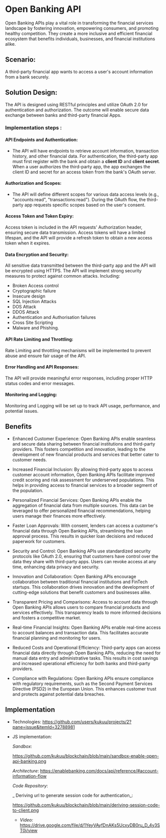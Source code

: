 

# Open Banking API 

Open Banking APIs play a vital role in transforming the financial services landscape by fostering innovation, empowering consumers, and promoting healthy competition. They create a more inclusive and efficient financial ecosystem that benefits individuals, businesses, and financial institutions alike.

## Scenario:
 A third-party financial app wants to access a user's account information from a bank securely. 

## Solution Design:
The API is designed using RESTful principles and utilize OAuth 2.0 for authentication and authorization.  The outcome will enable secure data exchange between banks and third-party financial Apps.

### Implementation steps :

#### API Endpoints and Authentication:

- The API will have endpoints to retrieve account information, transaction history, and other financial data.
For authentication, the third-party app must first register with the bank and obtain a **client ID** and **client secret**.
When a user authorizes the third-party app, the app exchanges the client ID and secret for an access token from the bank's OAuth server.

#### Authorization and Scopes:

- The API will define different scopes for various data access levels (e.g., "accounts:read", "transactions:read").
During the OAuth flow, the third-party app requests specific scopes based on the user's consent.

#### Access Token and Token Expiry:

Access token is included in the API requests' Authorization header, ensuring secure data transmission.
Access tokens will have a limited lifespan, and the API will provide a refresh token to obtain a new access token when it expires.

#### Data Encryption and Security:

All sensitive data transmitted between the third-party app and the API will be encrypted using HTTPS.
The API will implement strong security measures to protect against common attacks. Including:

- Broken Access control
- Cryptographic failure
- Insecure design
- SQL Injection Attacks
- DOS Attack
- DDOS Attack
- Authentication and Authorisation failures
- Cross Site Scripting
- Malware and Phishing.

#### API Rate Limiting and Throttling:

Rate Limiting and throttling mechanisms will be implemented to prevent abuse and ensure fair usage of the API.


#### Error Handling and API Responses:

The API will provide meaningful error responses, including proper HTTP status codes and error messages.

#### Monitoring and Logging:

Monitoring and Logging will be set up to track API usage, performance, and potential issues.

## Benefits

- Enhanced Customer Experience: Open Banking APIs enable seamless and secure data sharing between financial institutions and third-party providers. This fosters competition and innovation, leading to the development of new financial products and services that better cater to customer needs.

- Increased Financial Inclusion: By allowing third-party apps to access customer account information, Open Banking APIs facilitate improved credit scoring and risk assessment for underserved populations. This helps in providing access to financial services to a broader segment of the population.

- Personalized Financial Services: Open Banking APIs enable the aggregation of financial data from multiple sources. This data can be leveraged to offer personalized financial recommendations, helping users manage their finances more effectively.

- Faster Loan Approvals: With consent, lenders can access a customer's financial data through Open Banking APIs, streamlining the loan approval process. This results in quicker loan decisions and reduced paperwork for customers.

- Security and Control: Open Banking APIs use standardized security protocols like OAuth 2.0, ensuring that customers have control over the data they share with third-party apps. Users can revoke access at any time, enhancing data privacy and security.

- Innovation and Collaboration: Open Banking APIs encourage collaboration between traditional financial institutions and FinTech startups. This collaboration drives innovation and the development of cutting-edge solutions that benefit customers and businesses alike.

- Transparent Pricing and Comparisons: Access to account data through Open Banking APIs allows users to compare financial products and services effectively. This transparency leads to more informed decisions and fosters a competitive market.

- Real-time Financial Insights: Open Banking APIs enable real-time access to account balances and transaction data. This facilitates accurate financial planning and monitoring for users.

- Reduced Costs and Operational Efficiency: Third-party apps can access financial data directly through Open Banking APIs, reducing the need for manual data entry and administrative tasks. This results in cost savings and increased operational efficiency for both banks and third-party providers.

- Compliance with Regulations: Open Banking APIs ensure compliance with regulatory requirements, such as the Second Payment Services Directive (PSD2) in the European Union. This enhances customer trust and protects against potential data breaches.

## Implementation

- Technologies: https://github.com/users/kukuu/projects/2?pane=issue&itemId=32788981
- JS implementation:

  _Sandbox_:

  https://github.com/kukuu/blockchain/blob/main/sandbox-enable-open-api-banking.png

  _Architecture_: https://enablebanking.com/docs/api/reference/#account-information-flow

  _Code Repository_:

  _ Deriving  url to generate session code for authentication_:

  https://github.com/kukuu/blockchain/blob/main/deriving-session-code-to-client.png

  - _Video:_
  https://drive.google.com/file/d/1YeyVAyfDnAKs5UcxyDB0ru_D_4y3ST0j/view
  
